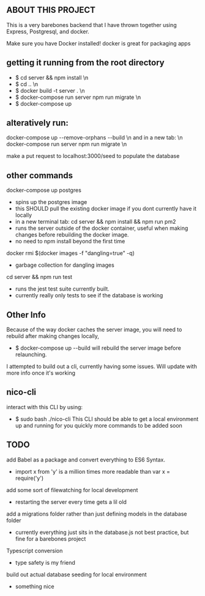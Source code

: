 ## ABOUT THIS PROJECT
This is a very barebones backend that I have thrown together using Express, Postgresql, and docker.

Make sure you have Docker installed!
docker is great for packaging apps

## getting it running from the root directory
  - $ cd server && npm install \n
  - $ cd .. \n
  - $ docker build -t server . \n
  - $ docker-compose run server npm run migrate \n
  - $ docker-compose up

## alteratively run:

docker-compose up --remove-orphans --build \n
and in a new tab: \n
docker-compose run server npm run migrate \n

make a put request to localhost:3000/seed to populate the database

## other commands
docker-compose up postgres
  - spins up the postgres image
  - this SHOULD pull the existing docker image if you dont currently have it locally
  - in a new terminal tab:
cd server && npm install && npm run pm2
  - runs the server outside of the docker container, useful when making changes before rebuilding the docker image.
  - no need to npm install beyond the first time

docker rmi $(docker images -f "dangling=true" -q)
  - garbage collection for dangling images 

cd server && npm run test
  - runs the jest test suite currently built.
  - currently really only tests to see if the database is working

## Other Info
Because of the way docker caches the server image, you will need to rebuild after making changes locally,
 - $ docker-compose up --build  will rebuild the server image before relaunching.

I attempted to build out a cli, currently having some issues. Will update with more info once it's working

## nico-cli
interact with this CLI by using:
- $ sudo bash ./nico-cli
This CLI should be able to get a local environment up and running for you quickly
more commands to be added soon

## TODO
add Babel as a package and convert everything to ES6 Syntax.
  - import x from 'y' is a million times more readable than var x = require('y')

add some sort of filewatching for local development
  - restarting the server every time gets a lil old

add a migrations folder rather than just defining models in the database folder
  - currently everything just sits in the database.js not best practice, but fine for a barebones project

Typescript conversion
  - type safety is my friend

build out actual database seeding for local environment
  - something nice
